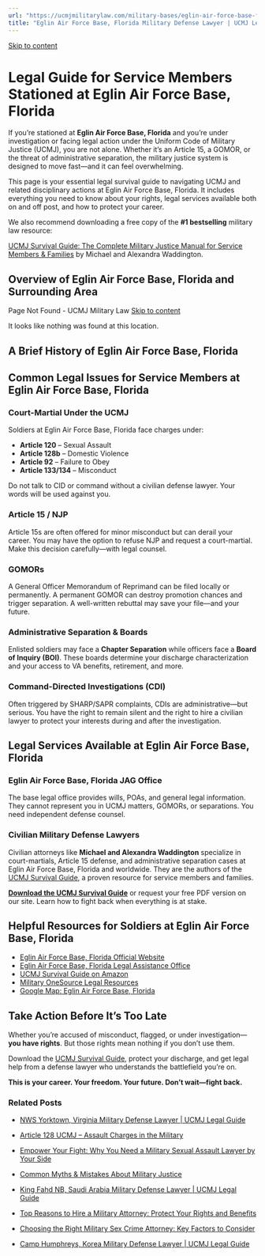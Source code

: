 ```yaml
---
url: "https://ucmjmilitarylaw.com/military-bases/eglin-air-force-base-florida-military-defense-lawyer-ucmj-legal-guide/"
title: "Eglin Air Force Base, Florida Military Defense Lawyer | UCMJ Legal Guide"
---
```


[Skip to content](https://ucmjmilitarylaw.com/military-bases/eglin-air-force-base-florida-military-defense-lawyer-ucmj-legal-guide/#content)

# Legal Guide for Service Members Stationed at Eglin Air Force Base, Florida

If you’re stationed at **Eglin Air Force Base, Florida** and you’re under investigation or facing legal action under the Uniform Code of Military Justice (UCMJ), you are not alone. Whether it’s an Article 15, a GOMOR, or the threat of administrative separation, the military justice system is designed to move fast—and it can feel overwhelming.

This page is your essential legal survival guide to navigating UCMJ and related disciplinary actions at Eglin Air Force Base, Florida. It includes everything you need to know about your rights, legal services available both on and off post, and how to protect your career.

We also recommend downloading a free copy of the **#1 bestselling** military law resource:

[UCMJ Survival Guide: The Complete Military Justice Manual for Service Members & Families](https://www.amazon.com/dp/B0FCDD3B2Z) by Michael and Alexandra Waddington.

## Overview of Eglin Air Force Base, Florida and Surrounding Area

Page Not Found - UCMJ Military Law [Skip to content](https://ucmjmilitarylaw.com/military-bases/eglin-air-force-base-florida-military-defense-lawyer-ucmj-legal-guide/%7Blocation7#content)

It looks like nothing was found at this location.

## A Brief History of Eglin Air Force Base, Florida

## Common Legal Issues for Service Members at Eglin Air Force Base, Florida

### Court-Martial Under the UCMJ

Soldiers at Eglin Air Force Base, Florida face charges under:

- **Article 120** – Sexual Assault
- **Article 128b** – Domestic Violence
- **Article 92** – Failure to Obey
- **Article 133/134** – Misconduct

Do not talk to CID or command without a civilian defense lawyer. Your words will be used against you.

### Article 15 / NJP

Article 15s are often offered for minor misconduct but can derail your career. You may have the option to refuse NJP and request a court-martial. Make this decision carefully—with legal counsel.

### GOMORs

A General Officer Memorandum of Reprimand can be filed locally or permanently. A permanent GOMOR can destroy promotion chances and trigger separation. A well-written rebuttal may save your file—and your future.

### Administrative Separation & Boards

Enlisted soldiers may face a **Chapter Separation** while officers face a **Board of Inquiry (BOI)**. These boards determine your discharge characterization and your access to VA benefits, retirement, and more.

### Command-Directed Investigations (CDI)

Often triggered by SHARP/SAPR complaints, CDIs are administrative—but serious. You have the right to remain silent and the right to hire a civilian lawyer to protect your interests during and after the investigation.

## Legal Services Available at Eglin Air Force Base, Florida

### Eglin Air Force Base, Florida JAG Office

The base legal office provides wills, POAs, and general legal information. They cannot represent you in UCMJ matters, GOMORs, or separations. You need independent defense counsel.

### Civilian Military Defense Lawyers

Civilian attorneys like **Michael and Alexandra Waddington** specialize in court-martials, Article 15 defense, and administrative separation cases at Eglin Air Force Base, Florida and worldwide. They are the authors of the [UCMJ Survival Guide](https://www.amazon.com/dp/B0FCDD3B2Z), a proven resource for service members and families.

**[Download the UCMJ Survival Guide](https://www.amazon.com/dp/B0FCDD3B2Z)** or request your free PDF version on our site. Learn how to fight back when everything is at stake.

## Helpful Resources for Soldiers at Eglin Air Force Base, Florida

- [Eglin Air Force Base, Florida Official Website](https://ucmjmilitarylaw.com/military-bases/eglin-air-force-base-florida-military-defense-lawyer-ucmj-legal-guide/%7Blocation12%7D)
- [Eglin Air Force Base, Florida Legal Assistance Office](https://ucmjmilitarylaw.com/military-bases/eglin-air-force-base-florida-military-defense-lawyer-ucmj-legal-guide/%7Blocation13%7D)
- [UCMJ Survival Guide on Amazon](https://www.amazon.com/dp/B0FCDD3B2Z)
- [Military OneSource Legal Resources](https://www.militaryonesource.mil/legal/)
- [Google Map: Eglin Air Force Base, Florida](https://ucmjmilitarylaw.com/military-bases/eglin-air-force-base-florida-military-defense-lawyer-ucmj-legal-guide/%7Blocation14%7D)

## Take Action Before It’s Too Late

Whether you’re accused of misconduct, flagged, or under investigation— **you have rights**. But those rights mean nothing if you don’t use them.

Download the [UCMJ Survival Guide](https://www.amazon.com/dp/B0FCDD3B2Z), protect your discharge, and get legal help from a defense lawyer who understands the battlefield you’re on.

**This is your career. Your freedom. Your future. Don’t wait—fight back.**

### Related Posts

- [NWS Yorktown, Virginia Military Defense Lawyer \| UCMJ Legal Guide](https://ucmjmilitarylaw.com/nws-yorktown-virginia-military-defense-lawyer-ucmj-legal-guide/)
- [Article 128 UCMJ – Assault Charges in the Military](https://ucmjmilitarylaw.com/ucmj/article-128/)
- [Empower Your Fight: Why You Need a Military Sexual Assault Lawyer by Your Side](https://ucmjmilitarylaw.com/military-sexual-assault-lawyer/)
- [Common Myths & Mistakes About Military Justice](https://ucmjmilitarylaw.com/ucmj/common-myths-mistakes-about-military-justice/)

- [King Fahd NB, Saudi Arabia Military Defense Lawyer \| UCMJ Legal Guide](https://ucmjmilitarylaw.com/king-fahd-nb-saudi-arabia-military-defense-lawyer-ucmj-legal-guide/)
- [Top Reasons to Hire a Military Attorney: Protect Your Rights and Benefits](https://ucmjmilitarylaw.com/military-attorney/)
- [Choosing the Right Military Sex Crime Attorney: Key Factors to Consider](https://ucmjmilitarylaw.com/military-sex-crime-attorney/)
- [Camp Humphreys, Korea Military Defense Lawyer \| UCMJ Legal Guide](https://ucmjmilitarylaw.com/military-bases/camp-humphreys-korea-military-defense-lawyer-ucmj-legal-guide/)